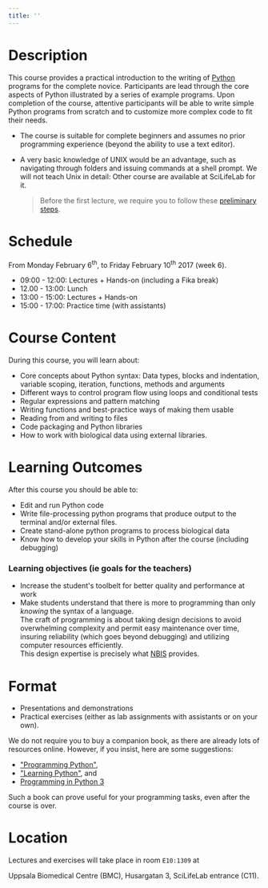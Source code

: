 ```yaml
---
title: ''
---
```



# Description

This course provides a practical introduction to the writing
of [Python](https://www.python.org/) programs for the complete
novice. Participants are lead through the core aspects of Python
illustrated by a series of example programs. Upon completion of the
course, attentive participants will be able to write simple Python
programs from scratch and to customize more complex code to fit their
needs.

* The course is suitable for complete beginners and assumes no prior
  programming experience (beyond the ability to use a text editor).
* A very basic knowledge of UNIX would be an advantage, such as
  navigating through folders and issuing commands at a shell
  prompt. We will not teach Unix in detail: Other course are available
  at SciLifeLab for it.

    > Before the first lecture, we require you to follow
    > these [preliminary steps](preliminary).

# Schedule

From Monday February 6<sup>th</sup>, to Friday February 10<sup>th</sup> 2017 (week 6).

* 09:00 - 12:00: Lectures + Hands-on (including a Fika break)
* 12.00 - 13:00: Lunch
* 13:00 - 15:00: Lectures + Hands-on
* 15:00 - 17:00: Practice time (with assistants)

# Course Content

During this course, you will learn about:

* Core concepts about Python syntax: Data types, blocks and indentation, variable scoping, iteration, functions, methods and arguments
* Different ways to control program flow using loops and conditional tests
* Regular expressions and pattern matching
* Writing functions and best-practice ways of making them usable
* Reading from and writing to files
* Code packaging and Python libraries
* How to work with biological data using external libraries.

# Learning Outcomes

After this course you should be able to:

* Edit and run Python code
* Write file-processing python programs that produce output to the terminal and/or external files.
* Create stand-alone python programs to process biological data
* Know how to develop your skills in Python after the course (including debugging)

### Learning objectives (ie goals for the teachers)

* Increase the student's toolbelt for better quality and performance at work
* Make students understand that there is more to programming than only
  _knowing_ the syntax of a language. <br/>The craft of programming is
  about taking design decisions to avoid overwhelming complexity and
  permit easy maintenance over time, insuring reliability (which goes
  beyond debugging) and utilizing computer resources efficiently. <br/>
  This design expertise is precisely what [NBIS](https://nbis.se) provides.

# Format

* Presentations and demonstrations
* Practical exercises (either as lab assignments with assistants or on your own).

We do not require you to buy a companion book, as there are already
lots of resources online. However, if you insist, here are some
suggestions:

* ["Programming Python"](http://shop.oreilly.com/product/9780596158118.do),
* ["Learning Python"](http://shop.oreilly.com/product/0636920028154.do), and
* [Programming in Python 3](https://www.amazon.com/Programming-Python-Complete-Introduction-Language/dp/0321680561)

Such a book can prove useful for your programming tasks, even after the
course is over.

# Location

Lectures and exercises will take place in room `E10:1309` at

Uppsala Biomedical Centre (BMC), Husargatan 3, SciLifeLab entrance (C11).
